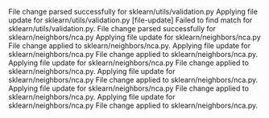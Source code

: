 File change parsed successfully for sklearn/utils/validation.py
Applying file update for sklearn/utils/validation.py
[file-update] Failed to find match for sklearn/utils/validation.py.
File change parsed successfully for sklearn/neighbors/nca.py
Applying file update for sklearn/neighbors/nca.py
File change applied to sklearn/neighbors/nca.py.
Applying file update for sklearn/neighbors/nca.py
File change applied to sklearn/neighbors/nca.py.
Applying file update for sklearn/neighbors/nca.py
File change applied to sklearn/neighbors/nca.py.
Applying file update for sklearn/neighbors/nca.py
File change applied to sklearn/neighbors/nca.py.
Applying file update for sklearn/neighbors/nca.py
File change applied to sklearn/neighbors/nca.py.
Applying file update for sklearn/neighbors/nca.py
File change applied to sklearn/neighbors/nca.py.
